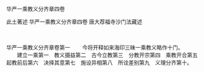 <!-- { "loadSidebar": true } -->
华严一乘教义分齐章四卷


此土著述
华严一乘教义分齐章四卷
唐大荐福寺沙门法藏述


　　

华严一乘教义分齐章卷第一
　　今将开释如来海印三昧一乘教义略作十门。
　　建立一乘第一　教义摄益第二　古今立教第三　分教开宗第四　乘教开合第五　起教前后第六　决择其意第七　施设异相第八　所诠差别第九　义理分齐第十。
